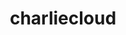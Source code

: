 ---
title: "charliecloud"
layout: cache
categories: [package, develop-2024-11-17]
meta: {"versions": ["0.38"], "compilers": ["cce@=15.0.1", "gcc@=11.4.0", "gcc@=9.4.0", "oneapi@=2024.2.1"], "oss": ["rhel8", "ubuntu20.04", "ubuntu22.04"], "platforms": ["linux"], "targets": ["neoverse_v1", "ppc64le", "x86_64_v3", "zen4"], "stacks": ["e4s", "e4s-cray-rhel", "e4s-neoverse_v1", "e4s-oneapi", "e4s-power", "root"], "num_specs": 5, "num_specs_by_stack": {"root": 5, "e4s-cray-rhel": 1, "e4s-power": 1, "e4s-neoverse_v1": 1, "e4s": 1, "e4s-oneapi": 1}}
spec_details: [{"hash": "nhuuvlczmeflffyhgkv45oymastzqodv", "compiler": "cce@=15.0.1", "versions": ["0.38"], "os": "rhel8", "platform": "linux", "target": "zen4", "variants": ["build_system=autotools", "~docs", "+squashfuse"], "stacks": ["root", "e4s-cray-rhel"], "size": "-", "tarball": "https://binaries.spack.io/develop-2024-11-17/build_cache/linux-rhel8-zen4/cce-15.0.1/charliecloud-0.38/linux-rhel8-zen4-cce-15.0.1-charliecloud-0.38-nhuuvlczmeflffyhgkv45oymastzqodv.spack"}, {"hash": "kciqrcsi4uzgfvyqcf2goxdnuz7ggbfe", "compiler": "gcc@=9.4.0", "versions": ["0.38"], "os": "ubuntu20.04", "platform": "linux", "target": "ppc64le", "variants": ["build_system=autotools", "~docs", "+squashfuse"], "stacks": ["root", "e4s-power"], "size": "-", "tarball": "https://binaries.spack.io/develop-2024-11-17/build_cache/linux-ubuntu20.04-ppc64le/gcc-9.4.0/charliecloud-0.38/linux-ubuntu20.04-ppc64le-gcc-9.4.0-charliecloud-0.38-kciqrcsi4uzgfvyqcf2goxdnuz7ggbfe.spack"}, {"hash": "kdrd7vf4ribsbrnn3qevo3shafhzfrn2", "compiler": "gcc@=11.4.0", "versions": ["0.38"], "os": "ubuntu22.04", "platform": "linux", "target": "neoverse_v1", "variants": ["build_system=autotools", "~docs", "+squashfuse"], "stacks": ["root", "e4s-neoverse_v1"], "size": "-", "tarball": "https://binaries.spack.io/develop-2024-11-17/build_cache/linux-ubuntu22.04-neoverse_v1/gcc-11.4.0/charliecloud-0.38/linux-ubuntu22.04-neoverse_v1-gcc-11.4.0-charliecloud-0.38-kdrd7vf4ribsbrnn3qevo3shafhzfrn2.spack"}, {"hash": "niygywrnolrqbzu6gdm2gftx3wselvuh", "compiler": "gcc@=11.4.0", "versions": ["0.38"], "os": "ubuntu22.04", "platform": "linux", "target": "x86_64_v3", "variants": ["build_system=autotools", "~docs", "+squashfuse"], "stacks": ["root", "e4s"], "size": "-", "tarball": "https://binaries.spack.io/develop-2024-11-17/build_cache/linux-ubuntu22.04-x86_64_v3/gcc-11.4.0/charliecloud-0.38/linux-ubuntu22.04-x86_64_v3-gcc-11.4.0-charliecloud-0.38-niygywrnolrqbzu6gdm2gftx3wselvuh.spack"}, {"hash": "welojwvbcfanl5h3qa2y2aadp332u2pp", "compiler": "oneapi@=2024.2.1", "versions": ["0.38"], "os": "ubuntu22.04", "platform": "linux", "target": "x86_64_v3", "variants": ["build_system=autotools", "~docs", "+squashfuse"], "stacks": ["root", "e4s-oneapi"], "size": "-", "tarball": "https://binaries.spack.io/develop-2024-11-17/build_cache/linux-ubuntu22.04-x86_64_v3/oneapi-2024.2.1/charliecloud-0.38/linux-ubuntu22.04-x86_64_v3-oneapi-2024.2.1-charliecloud-0.38-welojwvbcfanl5h3qa2y2aadp332u2pp.spack"}]
---